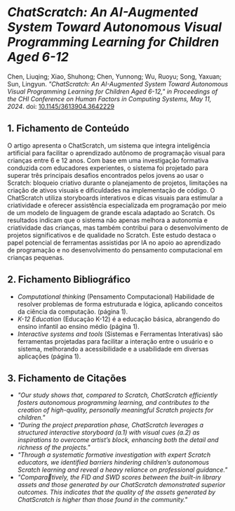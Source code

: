 
# _ChatScratch: An AI-Augmented System Toward Autonomous Visual Programming Learning for Children Aged 6-12_

Chen, Liuqing; Xiao, Shuhong; Chen, Yunnong; Wu, Ruoyu; Song, Yaxuan; Sun, Lingyun. _"ChatScratch: An AI-Augmented System Toward Autonomous Visual Programming Learning for Children Aged 6-12," in Proceedings of the CHI Conference on Human Factors in Computing Systems, May 11, 2024_. doi: [10.1145/3613904.3642229](https://dl.acm.org/doi/10.1145/3613904.3642229)

## 1. Fichamento de Conteúdo


O artigo apresenta o ChatScratch, um sistema que integra inteligência artificial para facilitar o aprendizado autônomo de programação visual para crianças entre 6 e 12 anos. Com base em uma investigação formativa conduzida com educadores experientes, o sistema foi projetado para superar três principais desafios encontrados pelos jovens ao usar o Scratch: bloqueio criativo durante o planejamento de projetos, limitações na criação de ativos visuais e dificuldades na implementação de código. O ChatScratch utiliza storyboards interativos e dicas visuais para estimular a criatividade e oferecer assistência especializada em programação por meio de um modelo de linguagem de grande escala adaptado ao Scratch. Os resultados indicam que o sistema não apenas melhora a autonomia e criatividade das crianças, mas também contribui para o desenvolvimento de projetos significativos e de qualidade no Scratch. Este estudo destaca o papel potencial de ferramentas assistidas por IA no apoio ao aprendizado de programação e no desenvolvimento do pensamento computacional em crianças pequenas.

## 2. Fichamento Bibliográfico 


* _Computational thinking_ (Pensamento Computacional) Habilidade de resolver problemas de forma estruturada e lógica, aplicando conceitos da ciência da computação. (página 1).
* _K-12 Education_ (Educação K-12) é a educação básica, abrangendo do ensino infantil ao ensino médio (página 1).
* _Interactive systems and tools_ (Sistemas e Ferramentas Interativas) são ferramentas projetadas para facilitar a interação entre o usuário e o sistema, melhorando a acessibilidade e a usabilidade em diversas aplicações (página 1).

## 3. Fichamento de Citações 


* _"Our study shows that, compared to Scratch, ChatScratch efficiently fosters autonomous programming learning, and contributes to the creation of high-quality, personally meaningful Scratch projects for children."_
* _"During the project preparation phase, ChatScratch leverages a structured interactive storyboard (a.1) with visual cues (a.2) as inspirations to overcome artist’s block, enhancing both the detail and richness of the projects."_
* _"Through a systematic formative investigation with expert Scratch educators, we identified barriers hindering children’s autonomous Scratch learning and reveal a heavy reliance on professional guidance."_
* _"Compara￾tively, the FID and SWD scores between the built-in library assets and those generated by our ChatScratch demonstrated superior outcomes. This indicates that the quality of the assets generated by ChatScratch is higher than those found in the community."_
